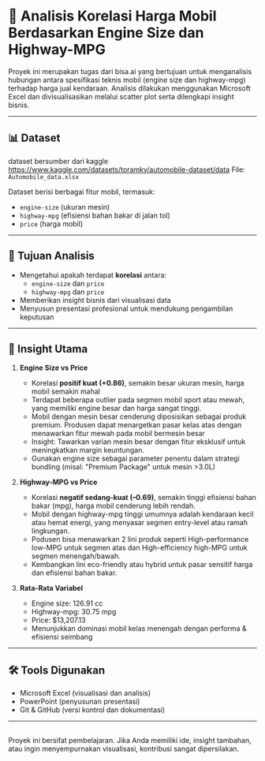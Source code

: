 # 🚗 Analisis Korelasi Harga Mobil Berdasarkan Engine Size dan Highway-MPG

Proyek ini merupakan tugas dari bisa.ai yang bertujuan untuk menganalisis hubungan antara spesifikasi teknis mobil (engine size dan highway-mpg) terhadap harga jual kendaraan. Analisis dilakukan menggunakan Microsoft Excel dan divisualisasikan melalui scatter plot serta dilengkapi insight bisnis.

---

## 📊 Dataset
dataset bersumber dari kaggle https://www.kaggle.com/datasets/toramky/automobile-dataset/data
File: `Automobile_data.xlsx`

Dataset berisi berbagai fitur mobil, termasuk:
- `engine-size` (ukuran mesin)
- `highway-mpg` (efisiensi bahan bakar di jalan tol)
- `price` (harga mobil)

---

## 🎯 Tujuan Analisis

- Mengetahui apakah terdapat **korelasi** antara:
  - `engine-size` dan `price`
  - `highway-mpg` dan `price`
- Memberikan insight bisnis dari visualisasi data
- Menyusun presentasi profesional untuk mendukung pengambilan keputusan

---

## 📌 Insight Utama

1. **Engine Size vs Price**  
   - Korelasi **positif kuat (+0.86)**, semakin besar ukuran mesin, harga mobil semakin mahal
   - Terdapat beberapa outlier pada segmen mobil sport atau mewah, yang memiliki engine besar dan harga sangat tinggi.
   - Mobil dengan mesin besar cenderung diposisikan sebagai produk premium. Produsen dapat menargetkan pasar kelas atas dengan menawarkan fitur mewah pada mobil bermesin besar
   - Insight: Tawarkan varian mesin besar dengan fitur eksklusif untuk meningkatkan margin keuntungan. 
   - Gunakan engine size sebagai parameter penentu dalam strategi bundling (misal: "Premium Package" untuk mesin >3.0L)

2. **Highway-MPG vs Price**  
   - Korelasi **negatif sedang-kuat (–0.69)**, semakin tinggi efisiensi bahan bakar (mpg), harga mobil cenderung lebih rendah.
   - Mobil dengan highway-mpg tinggi umumnya adalah kendaraan kecil atau hemat energi, yang menyasar segmen entry-level atau ramah lingkungan.
   - Podusen bisa menawarkan 2 lini produk seperti High-performance low-MPG untuk segmen atas dan High-efficiency high-MPG untuk segmen menengah/bawah.
   - Kembangkan lini eco-friendly atau hybrid untuk pasar sensitif harga dan efisiensi bahan bakar.

3. **Rata-Rata Variabel**  
   - Engine size: 126.91 cc  
   - Highway-mpg: 30.75 mpg  
   - Price: \$13,207.13  
   - Menunjukkan dominasi mobil kelas menengah dengan performa & efisiensi seimbang

---

## 🛠 Tools Digunakan

- Microsoft Excel (visualisasi dan analisis)
- PowerPoint (penyusunan presentasi)
- Git & GitHub (versi kontrol dan dokumentasi)

---

## 
Proyek ini bersifat pembelajaran. Jika Anda memiliki ide, insight tambahan, atau ingin menyempurnakan visualisasi, kontribusi sangat dipersilakan.
